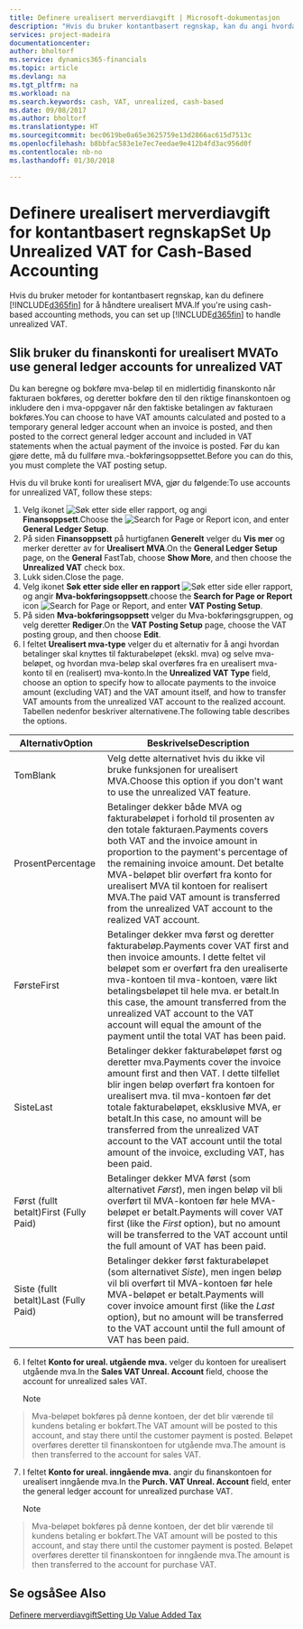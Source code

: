 ```yaml
---
title: Definere urealisert merverdiavgift | Microsoft-dokumentasjon
description: "Hvis du bruker kontantbasert regnskap, kan du angi hvordan urealisert MVA for salg og innkjøp skal håndteres."
services: project-madeira
documentationcenter: 
author: bholtorf
ms.service: dynamics365-financials
ms.topic: article
ms.devlang: na
ms.tgt_pltfrm: na
ms.workload: na
ms.search.keywords: cash, VAT, unrealized, cash-based
ms.date: 09/08/2017
ms.author: bholtorf
ms.translationtype: HT
ms.sourcegitcommit: bec0619be0a65e3625759e13d2866ac615d7513c
ms.openlocfilehash: b8bbfac583e1e7ec7eedae9e412b4fd3ac956d0f
ms.contentlocale: nb-no
ms.lasthandoff: 01/30/2018

---
```


# <a name="set-up-unrealized-vat-for-cash-based-accounting"></a><span data-ttu-id="0c3c1-103">Definere urealisert merverdiavgift for kontantbasert regnskap</span><span class="sxs-lookup"><span data-stu-id="0c3c1-103">Set Up Unrealized VAT for Cash-Based Accounting</span></span>
<span data-ttu-id="0c3c1-104">Hvis du bruker metoder for kontantbasert regnskap, kan du definere [!INCLUDE[d365fin](includes/d365fin_md.md)] for å håndtere urealisert MVA.</span><span class="sxs-lookup"><span data-stu-id="0c3c1-104">If you're using cash-based accounting methods, you can set up [!INCLUDE[d365fin](includes/d365fin_md.md)] to handle unrealized VAT.</span></span>

## <a name="to-use-general-ledger-accounts-for-unrealized-vat"></a><span data-ttu-id="0c3c1-105">Slik bruker du finanskonti for urealisert MVA</span><span class="sxs-lookup"><span data-stu-id="0c3c1-105">To use general ledger accounts for unrealized VAT</span></span>
<span data-ttu-id="0c3c1-106">Du kan beregne og bokføre mva-beløp til en midlertidig finanskonto når fakturaen bokføres, og deretter bokføre den til den riktige finanskontoen og inkludere den i mva-oppgaver når den faktiske betalingen av fakturaen bokføres.</span><span class="sxs-lookup"><span data-stu-id="0c3c1-106">You can choose to have VAT amounts calculated and posted to a temporary general ledger account when an invoice is posted, and then posted to the correct general ledger account and included in VAT statements when the actual payment of the invoice is posted.</span></span> <span data-ttu-id="0c3c1-107">Før du kan gjøre dette, må du fullføre mva.-bokføringsoppsettet.</span><span class="sxs-lookup"><span data-stu-id="0c3c1-107">Before you can do this, you must complete the VAT posting setup.</span></span>

<span data-ttu-id="0c3c1-108">Hvis du vil bruke konti for urealisert MVA, gjør du følgende:</span><span class="sxs-lookup"><span data-stu-id="0c3c1-108">To use accounts for unrealized VAT, follow these steps:</span></span>
1. <span data-ttu-id="0c3c1-109">Velg ikonet ![Søk etter side eller rapport](media/ui-search/search_small.png "Søk etter side eller rapport"), og angi **Finansoppsett**.</span><span class="sxs-lookup"><span data-stu-id="0c3c1-109">Choose the ![Search for Page or Report](media/ui-search/search_small.png "Search for Page or Report icon") icon, and enter **General Ledger Setup**.</span></span>
2. <span data-ttu-id="0c3c1-110">På siden **Finansoppsett** på hurtigfanen **Generelt** velger du **Vis mer** og merker deretter av for **Urealisert MVA**.</span><span class="sxs-lookup"><span data-stu-id="0c3c1-110">On the **General Ledger Setup** page, on the **General** FastTab, choose **Show More**, and then choose the **Unrealized VAT** check box.</span></span>
3. <span data-ttu-id="0c3c1-111">Lukk siden.</span><span class="sxs-lookup"><span data-stu-id="0c3c1-111">Close the page.</span></span>
4. <span data-ttu-id="0c3c1-112">Velg ikonet **Søk etter side eller en rapport** ![Søk etter side eller rapport](media/ui-search/search_small.png "Søk etter side eller rapport"), og angir **Mva-bokføringsoppsett**.</span><span class="sxs-lookup"><span data-stu-id="0c3c1-112">choose the **Search for Page or Report** icon ![Search for Page or Report](media/ui-search/search_small.png "Search for Page or Report icon"), and enter **VAT Posting Setup**.</span></span>
5. <span data-ttu-id="0c3c1-113">På siden **Mva-bokføringsoppsett** velger du Mva-bokføringsgruppen, og velg deretter **Rediger**.</span><span class="sxs-lookup"><span data-stu-id="0c3c1-113">On the **VAT Posting Setup** page, choose the VAT posting group, and then choose **Edit**.</span></span>
6. <span data-ttu-id="0c3c1-114">I feltet **Urealisert mva-type** velger du et alternativ for å angi hvordan betalinger skal knyttes til fakturabeløpet (ekskl. mva) og selve mva-beløpet, og hvordan mva-beløp skal overføres fra en urealisert mva-konto til en (realisert) mva-konto.</span><span class="sxs-lookup"><span data-stu-id="0c3c1-114">In the **Unrealized VAT Type** field, choose an option to specify how to allocate payments to the invoice amount (excluding VAT) and the VAT amount itself, and how to transfer VAT amounts from the unrealized VAT account to the realized account.</span></span> <span data-ttu-id="0c3c1-115">Tabellen nedenfor beskriver alternativene.</span><span class="sxs-lookup"><span data-stu-id="0c3c1-115">The following table describes the options.</span></span>

| <span data-ttu-id="0c3c1-116">Alternativ</span><span class="sxs-lookup"><span data-stu-id="0c3c1-116">Option</span></span> | <span data-ttu-id="0c3c1-117">Beskrivelse</span><span class="sxs-lookup"><span data-stu-id="0c3c1-117">Description</span></span> |
| --- | --- |
| <span data-ttu-id="0c3c1-118">Tom</span><span class="sxs-lookup"><span data-stu-id="0c3c1-118">Blank</span></span> | <span data-ttu-id="0c3c1-119">Velg dette alternativet hvis du ikke vil bruke funksjonen for urealisert MVA.</span><span class="sxs-lookup"><span data-stu-id="0c3c1-119">Choose this option if you don't want to use the unrealized VAT feature.</span></span> |
| <span data-ttu-id="0c3c1-120">Prosent</span><span class="sxs-lookup"><span data-stu-id="0c3c1-120">Percentage</span></span> | <span data-ttu-id="0c3c1-121">Betalinger dekker både MVA og fakturabeløpet i forhold til prosenten av den totale fakturaen.</span><span class="sxs-lookup"><span data-stu-id="0c3c1-121">Payments covers both VAT and the invoice amount in proportion to the payment's percentage of the remaining invoice amount.</span></span> <span data-ttu-id="0c3c1-122">Det betalte MVA-beløpet blir overført fra konto for urealisert MVA til kontoen for realisert MVA.</span><span class="sxs-lookup"><span data-stu-id="0c3c1-122">The paid VAT amount is transferred from the unrealized VAT account to the realized VAT account.</span></span> |
| <span data-ttu-id="0c3c1-123">Første</span><span class="sxs-lookup"><span data-stu-id="0c3c1-123">First</span></span> | <span data-ttu-id="0c3c1-124">Betalinger dekker mva først og deretter fakturabeløp.</span><span class="sxs-lookup"><span data-stu-id="0c3c1-124">Payments cover VAT first and then invoice amounts.</span></span> <span data-ttu-id="0c3c1-125">I dette feltet vil beløpet som er overført fra den urealiserte mva-kontoen til mva-kontoen, være likt betalingsbeløpet til hele mva. er betalt.</span><span class="sxs-lookup"><span data-stu-id="0c3c1-125">In this case, the amount transferred from the unrealized VAT account to the VAT account will equal the amount of the payment until the total VAT has been paid.</span></span> |
| <span data-ttu-id="0c3c1-126">Siste</span><span class="sxs-lookup"><span data-stu-id="0c3c1-126">Last</span></span> | <span data-ttu-id="0c3c1-127">Betalinger dekker fakturabeløpet først og deretter mva.</span><span class="sxs-lookup"><span data-stu-id="0c3c1-127">Payments cover the invoice amount first and then VAT.</span></span> <span data-ttu-id="0c3c1-128">I dette tilfellet blir ingen beløp overført fra kontoen for urealisert mva. til mva-kontoen før det totale fakturabeløpet, eksklusive MVA, er betalt.</span><span class="sxs-lookup"><span data-stu-id="0c3c1-128">In this case, no amount will be transferred from the unrealized VAT account to the VAT account until the total amount of the invoice, excluding VAT, has been paid.</span></span> |
| <span data-ttu-id="0c3c1-129">Først (fullt betalt)</span><span class="sxs-lookup"><span data-stu-id="0c3c1-129">First (Fully Paid)</span></span> | <span data-ttu-id="0c3c1-130">Betalinger dekker MVA først (som alternativet _Først_), men ingen beløp vil bli overført til MVA-kontoen før hele MVA-beløpet er betalt.</span><span class="sxs-lookup"><span data-stu-id="0c3c1-130">Payments will cover VAT first (like the _First_ option), but no amount will be transferred to the VAT account until the full amount of VAT has been paid.</span></span> |
| <span data-ttu-id="0c3c1-131">Siste (fullt betalt)</span><span class="sxs-lookup"><span data-stu-id="0c3c1-131">Last (Fully Paid)</span></span> | <span data-ttu-id="0c3c1-132">Betalinger dekker først fakturabeløpet (som alternativet _Siste_), men ingen beløp vil bli overført til MVA-kontoen før hele MVA-beløpet er betalt.</span><span class="sxs-lookup"><span data-stu-id="0c3c1-132">Payments will cover invoice amount first (like the _Last_ option), but no amount will be transferred to the VAT account until the full amount of VAT has been paid.</span></span> |

6. <span data-ttu-id="0c3c1-133">I feltet **Konto for ureal. utgående mva.** velger du kontoen for urealisert utgående mva.</span><span class="sxs-lookup"><span data-stu-id="0c3c1-133">In the **Sales VAT Unreal. Account** field, choose the account for unrealized sales VAT.</span></span>

    > [!NOTE]  
>   <span data-ttu-id="0c3c1-134">Mva-beløpet bokføres på denne kontoen, der det blir værende til kundens betaling er bokført.</span><span class="sxs-lookup"><span data-stu-id="0c3c1-134">The VAT amount will be posted to this account, and stay there until the customer payment is posted.</span></span> <span data-ttu-id="0c3c1-135">Beløpet overføres deretter til finanskontoen for utgående mva.</span><span class="sxs-lookup"><span data-stu-id="0c3c1-135">The amount is then transferred to the account for sales VAT.</span></span>
7. <span data-ttu-id="0c3c1-136">I feltet **Konto for ureal. inngående mva.** angir du finanskontoen for urealisert inngående mva.</span><span class="sxs-lookup"><span data-stu-id="0c3c1-136">In the **Purch. VAT Unreal. Account** field, enter the general ledger account for unrealized purchase VAT.</span></span>

    > [!NOTE]  
>   <span data-ttu-id="0c3c1-137">Mva-beløpet bokføres på denne kontoen, der det blir værende til kundens betaling er bokført.</span><span class="sxs-lookup"><span data-stu-id="0c3c1-137">The VAT amount will be posted to this account, and stay there until the customer payment is posted.</span></span> <span data-ttu-id="0c3c1-138">Beløpet overføres deretter til finanskontoen for inngående mva.</span><span class="sxs-lookup"><span data-stu-id="0c3c1-138">The amount is then transferred to the account for purchase VAT.</span></span>

## <a name="see-also"></a><span data-ttu-id="0c3c1-139">Se også</span><span class="sxs-lookup"><span data-stu-id="0c3c1-139">See Also</span></span>
[<span data-ttu-id="0c3c1-140">Definere merverdiavgift</span><span class="sxs-lookup"><span data-stu-id="0c3c1-140">Setting Up Value Added Tax</span></span>](finance-setup-vat.md)

